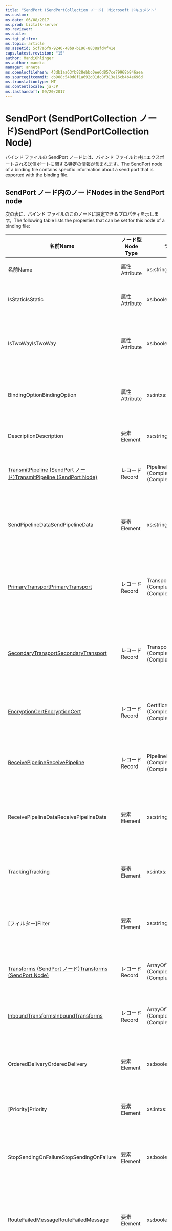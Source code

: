 ```yaml
---
title: "SendPort (SendPortCollection ノード) |Microsoft ドキュメント"
ms.custom: 
ms.date: 06/08/2017
ms.prod: biztalk-server
ms.reviewer: 
ms.suite: 
ms.tgt_pltfrm: 
ms.topic: article
ms.assetid: 5cf7a6f9-9240-48b9-b196-8838afd4f41e
caps.latest.revision: "15"
author: MandiOhlinger
ms.author: mandia
manager: anneta
ms.openlocfilehash: 43db1aa63fb828ebbc0ee6d857ce79968b846aea
ms.sourcegitcommit: cb908c540d8f1a692d01dc8f313e16cb4b4e696d
ms.translationtype: MT
ms.contentlocale: ja-JP
ms.lasthandoff: 09/20/2017
---
```

# <a name="sendport-sendportcollection-node"></a><span data-ttu-id="663a2-102">SendPort (SendPortCollection ノード)</span><span class="sxs-lookup"><span data-stu-id="663a2-102">SendPort (SendPortCollection Node)</span></span>
<span data-ttu-id="663a2-103">バインド ファイルの SendPort ノードには、バインド ファイルと共にエクスポートされる送信ポートに関する特定の情報が含まれます。</span><span class="sxs-lookup"><span data-stu-id="663a2-103">The SendPort node of a binding file contains specific information about a send port that is exported with the binding file.</span></span>  
  
## <a name="nodes-in-the-sendport-node"></a><span data-ttu-id="663a2-104">SendPort ノード内のノード</span><span class="sxs-lookup"><span data-stu-id="663a2-104">Nodes in the SendPort node</span></span>  
 <span data-ttu-id="663a2-105">次の表に、バインド ファイルのこのノードに設定できるプロパティを示します。</span><span class="sxs-lookup"><span data-stu-id="663a2-105">The following table lists the properties that can be set for this node of a binding file:</span></span>  
  
|<span data-ttu-id="663a2-106">**名前**</span><span class="sxs-lookup"><span data-stu-id="663a2-106">**Name**</span></span>|<span data-ttu-id="663a2-107">**ノード型**</span><span class="sxs-lookup"><span data-stu-id="663a2-107">**Node Type**</span></span>|<span data-ttu-id="663a2-108">**データ型**</span><span class="sxs-lookup"><span data-stu-id="663a2-108">**Data Type**</span></span>|<span data-ttu-id="663a2-109">**Description**</span><span class="sxs-lookup"><span data-stu-id="663a2-109">**Description**</span></span>|<span data-ttu-id="663a2-110">**制限**</span><span class="sxs-lookup"><span data-stu-id="663a2-110">**Restrictions**</span></span>|<span data-ttu-id="663a2-111">**コメント**</span><span class="sxs-lookup"><span data-stu-id="663a2-111">**Comments**</span></span>|  
|--------------|-------------------|-------------------|---------------------|----------------------|------------------|  
|<span data-ttu-id="663a2-112">名前</span><span class="sxs-lookup"><span data-stu-id="663a2-112">Name</span></span>|<span data-ttu-id="663a2-113">属性</span><span class="sxs-lookup"><span data-stu-id="663a2-113">Attribute</span></span>|<span data-ttu-id="663a2-114">xs:string</span><span class="sxs-lookup"><span data-stu-id="663a2-114">xs:string</span></span>|<span data-ttu-id="663a2-115">送信ポートの名前を指定します。</span><span class="sxs-lookup"><span data-stu-id="663a2-115">Specifies the name of the send port.</span></span>|<span data-ttu-id="663a2-116">任意</span><span class="sxs-lookup"><span data-stu-id="663a2-116">Not required</span></span>|<span data-ttu-id="663a2-117">既定値: 空</span><span class="sxs-lookup"><span data-stu-id="663a2-117">Default value: empty</span></span>|  
|<span data-ttu-id="663a2-118">IsStatic</span><span class="sxs-lookup"><span data-stu-id="663a2-118">IsStatic</span></span>|<span data-ttu-id="663a2-119">属性</span><span class="sxs-lookup"><span data-stu-id="663a2-119">Attribute</span></span>|<span data-ttu-id="663a2-120">xs:boolean</span><span class="sxs-lookup"><span data-stu-id="663a2-120">xs:boolean</span></span>|<span data-ttu-id="663a2-121">送信ポートが静的か動的かを指定します。</span><span class="sxs-lookup"><span data-stu-id="663a2-121">Specifies whether the send port is static or dynamic.</span></span>|<span data-ttu-id="663a2-122">必須</span><span class="sxs-lookup"><span data-stu-id="663a2-122">Required</span></span>|<span data-ttu-id="663a2-123">既定値: なし</span><span class="sxs-lookup"><span data-stu-id="663a2-123">Default value: none</span></span>|  
|<span data-ttu-id="663a2-124">IsTwoWay</span><span class="sxs-lookup"><span data-stu-id="663a2-124">IsTwoWay</span></span>|<span data-ttu-id="663a2-125">属性</span><span class="sxs-lookup"><span data-stu-id="663a2-125">Attribute</span></span>|<span data-ttu-id="663a2-126">xs:boolean</span><span class="sxs-lookup"><span data-stu-id="663a2-126">xs:boolean</span></span>|<span data-ttu-id="663a2-127">送信ポートが一方向か送信請求 - 応答 (双方向) かを指定します。</span><span class="sxs-lookup"><span data-stu-id="663a2-127">Specifies whether the send port is one way or is solicit-response (two way).</span></span>|<span data-ttu-id="663a2-128">必須</span><span class="sxs-lookup"><span data-stu-id="663a2-128">Required</span></span>|<span data-ttu-id="663a2-129">既定値: なし</span><span class="sxs-lookup"><span data-stu-id="663a2-129">Default value: none</span></span><br /><br /> <span data-ttu-id="663a2-130">使用できる値は、 **MSBTS_SendPort.IsTwoWay プロパティ (WMI)**です。</span><span class="sxs-lookup"><span data-stu-id="663a2-130">Possible values are in the **MSBTS_SendPort.IsTwoWay Property (WMI)**.</span></span>|  
|<span data-ttu-id="663a2-131">BindingOption</span><span class="sxs-lookup"><span data-stu-id="663a2-131">BindingOption</span></span>|<span data-ttu-id="663a2-132">属性</span><span class="sxs-lookup"><span data-stu-id="663a2-132">Attribute</span></span>|<span data-ttu-id="663a2-133">xs:int</span><span class="sxs-lookup"><span data-stu-id="663a2-133">xs:int</span></span>|<span data-ttu-id="663a2-134">オーケストレーション ポートのバインドの種類を指定します。</span><span class="sxs-lookup"><span data-stu-id="663a2-134">Specifies the type of binding for the orchestration port.</span></span>|<span data-ttu-id="663a2-135">必須</span><span class="sxs-lookup"><span data-stu-id="663a2-135">Required</span></span>|<span data-ttu-id="663a2-136">既定値: なし</span><span class="sxs-lookup"><span data-stu-id="663a2-136">Default value: none</span></span><br /><br /> <span data-ttu-id="663a2-137">使用できる値は、 **Microsoft.BizTalk.ExplorerOM.BindingType**列挙します。</span><span class="sxs-lookup"><span data-stu-id="663a2-137">Possible values are in the  **Microsoft.BizTalk.ExplorerOM.BindingType** enumeration.</span></span>|  
|<span data-ttu-id="663a2-138">Description</span><span class="sxs-lookup"><span data-stu-id="663a2-138">Description</span></span>|<span data-ttu-id="663a2-139">要素</span><span class="sxs-lookup"><span data-stu-id="663a2-139">Element</span></span>|<span data-ttu-id="663a2-140">xs:string</span><span class="sxs-lookup"><span data-stu-id="663a2-140">xs:string</span></span>|<span data-ttu-id="663a2-141">送信ポートの説明を指定します。</span><span class="sxs-lookup"><span data-stu-id="663a2-141">Specifies a description for the send port.</span></span>|<span data-ttu-id="663a2-142">必須</span><span class="sxs-lookup"><span data-stu-id="663a2-142">Required</span></span>|<span data-ttu-id="663a2-143">既定値: 空</span><span class="sxs-lookup"><span data-stu-id="663a2-143">Default value: empty</span></span>|  
|[<span data-ttu-id="663a2-144">TransmitPipeline (SendPort ノード)</span><span class="sxs-lookup"><span data-stu-id="663a2-144">TransmitPipeline (SendPort Node)</span></span>](../core/transmitpipeline-sendport-node.md)|<span data-ttu-id="663a2-145">レコード</span><span class="sxs-lookup"><span data-stu-id="663a2-145">Record</span></span>|<span data-ttu-id="663a2-146">PipelineRef (ComplexType)</span><span class="sxs-lookup"><span data-stu-id="663a2-146">PipelineRef (ComplexType)</span></span>|<span data-ttu-id="663a2-147">送信ポートに関連付けられている送信パイプラインを指定します。</span><span class="sxs-lookup"><span data-stu-id="663a2-147">Specifies the send pipeline associated with the send port.</span></span>|<span data-ttu-id="663a2-148">任意</span><span class="sxs-lookup"><span data-stu-id="663a2-148">Not required</span></span>|<span data-ttu-id="663a2-149">既定値: なし</span><span class="sxs-lookup"><span data-stu-id="663a2-149">Default value: none</span></span>|  
|<span data-ttu-id="663a2-150">SendPipelineData</span><span class="sxs-lookup"><span data-stu-id="663a2-150">SendPipelineData</span></span>|<span data-ttu-id="663a2-151">要素</span><span class="sxs-lookup"><span data-stu-id="663a2-151">Element</span></span>|<span data-ttu-id="663a2-152">xs:string</span><span class="sxs-lookup"><span data-stu-id="663a2-152">xs:string</span></span>|<span data-ttu-id="663a2-153">パイプラインの使用で、このインスタンスに固有のカスタム構成を指定します。</span><span class="sxs-lookup"><span data-stu-id="663a2-153">Specifies the custom configuration specific to this instance of the usage of the pipeline.</span></span>|<span data-ttu-id="663a2-154">任意</span><span class="sxs-lookup"><span data-stu-id="663a2-154">Not required</span></span>|<span data-ttu-id="663a2-155">既定値: 空です。</span><span class="sxs-lookup"><span data-stu-id="663a2-155">Default value: empty.</span></span>|  
|[<span data-ttu-id="663a2-156">PrimaryTransport</span><span class="sxs-lookup"><span data-stu-id="663a2-156">PrimaryTransport</span></span>](../core/primarytransport-sendport-node.md)|<span data-ttu-id="663a2-157">レコード</span><span class="sxs-lookup"><span data-stu-id="663a2-157">Record</span></span>|<span data-ttu-id="663a2-158">TransportInfo (ComplexType)</span><span class="sxs-lookup"><span data-stu-id="663a2-158">TransportInfo (ComplexType)</span></span>|<span data-ttu-id="663a2-159">送信ポートが使用するように構成されているプライマリ トランスポートに関する情報を指定します。</span><span class="sxs-lookup"><span data-stu-id="663a2-159">Specifies information about the primary transport that the send port is configured to use.</span></span>|<span data-ttu-id="663a2-160">任意</span><span class="sxs-lookup"><span data-stu-id="663a2-160">Not required</span></span>|<span data-ttu-id="663a2-161">既定値: なし</span><span class="sxs-lookup"><span data-stu-id="663a2-161">Default value: none</span></span>|  
|[<span data-ttu-id="663a2-162">SecondaryTransport</span><span class="sxs-lookup"><span data-stu-id="663a2-162">SecondaryTransport</span></span>](../core/secondarytransport-sendport-node.md)|<span data-ttu-id="663a2-163">レコード</span><span class="sxs-lookup"><span data-stu-id="663a2-163">Record</span></span>|<span data-ttu-id="663a2-164">TransportInfo (ComplexType)</span><span class="sxs-lookup"><span data-stu-id="663a2-164">TransportInfo (ComplexType)</span></span>|<span data-ttu-id="663a2-165">送信ポートが使用するように構成されているセカンダリ トランスポートに関する情報を指定します。</span><span class="sxs-lookup"><span data-stu-id="663a2-165">Specifies information about the secondary transport that the send port is configured to use.</span></span>|<span data-ttu-id="663a2-166">任意</span><span class="sxs-lookup"><span data-stu-id="663a2-166">Not required</span></span>|<span data-ttu-id="663a2-167">既定値: なし</span><span class="sxs-lookup"><span data-stu-id="663a2-167">Default value: none</span></span>|  
|[<span data-ttu-id="663a2-168">EncryptionCert</span><span class="sxs-lookup"><span data-stu-id="663a2-168">EncryptionCert</span></span>](../core/encryptioncert-sendport-node.md)|<span data-ttu-id="663a2-169">レコード</span><span class="sxs-lookup"><span data-stu-id="663a2-169">Record</span></span>|<span data-ttu-id="663a2-170">CertificateInfo (ComplexType)</span><span class="sxs-lookup"><span data-stu-id="663a2-170">CertificateInfo (ComplexType)</span></span>|<span data-ttu-id="663a2-171">送信ポートで使用する暗号化証明書に関する情報を指定します。</span><span class="sxs-lookup"><span data-stu-id="663a2-171">Specifies information about the encryption certificate used with the send port.</span></span>|<span data-ttu-id="663a2-172">任意</span><span class="sxs-lookup"><span data-stu-id="663a2-172">Not required</span></span>|<span data-ttu-id="663a2-173">既定値: なし</span><span class="sxs-lookup"><span data-stu-id="663a2-173">Default value: none</span></span>|  
|[<span data-ttu-id="663a2-174">ReceivePipeline</span><span class="sxs-lookup"><span data-stu-id="663a2-174">ReceivePipeline</span></span>](../core/receivepipeline-sendport-node.md)|<span data-ttu-id="663a2-175">レコード</span><span class="sxs-lookup"><span data-stu-id="663a2-175">Record</span></span>|<span data-ttu-id="663a2-176">PipelineRef (ComplexType)</span><span class="sxs-lookup"><span data-stu-id="663a2-176">PipelineRef (ComplexType)</span></span>|<span data-ttu-id="663a2-177">送信ポートで使用する受信パイプラインに関する情報を指定します。</span><span class="sxs-lookup"><span data-stu-id="663a2-177">Specifies information about any receive pipelines used with the send port.</span></span>|<span data-ttu-id="663a2-178">任意</span><span class="sxs-lookup"><span data-stu-id="663a2-178">Not required</span></span>|<span data-ttu-id="663a2-179">既定値: なし</span><span class="sxs-lookup"><span data-stu-id="663a2-179">Default value: none</span></span>|  
|<span data-ttu-id="663a2-180">ReceivePipelineData</span><span class="sxs-lookup"><span data-stu-id="663a2-180">ReceivePipelineData</span></span>|<span data-ttu-id="663a2-181">要素</span><span class="sxs-lookup"><span data-stu-id="663a2-181">Element</span></span>|<span data-ttu-id="663a2-182">xs:string</span><span class="sxs-lookup"><span data-stu-id="663a2-182">xs:string</span></span>|<span data-ttu-id="663a2-183">パイプラインの使用で、このインスタンスに固有のカスタム構成を指定します。</span><span class="sxs-lookup"><span data-stu-id="663a2-183">Specifies the custom configuration specific to this instance of the usage of the pipeline.</span></span>|<span data-ttu-id="663a2-184">必須</span><span class="sxs-lookup"><span data-stu-id="663a2-184">Required</span></span>|<span data-ttu-id="663a2-185">既定値: 空</span><span class="sxs-lookup"><span data-stu-id="663a2-185">Default value: empty</span></span>|  
|<span data-ttu-id="663a2-186">Tracking</span><span class="sxs-lookup"><span data-stu-id="663a2-186">Tracking</span></span>|<span data-ttu-id="663a2-187">要素</span><span class="sxs-lookup"><span data-stu-id="663a2-187">Element</span></span>|<span data-ttu-id="663a2-188">xs:int</span><span class="sxs-lookup"><span data-stu-id="663a2-188">xs:int</span></span>|<span data-ttu-id="663a2-189">送信ポートのドキュメント追跡のレベルを指定します。</span><span class="sxs-lookup"><span data-stu-id="663a2-189">Specifies the level of document tracking for the send port</span></span>|<span data-ttu-id="663a2-190">必須</span><span class="sxs-lookup"><span data-stu-id="663a2-190">Required</span></span>|<span data-ttu-id="663a2-191">既定値: なし</span><span class="sxs-lookup"><span data-stu-id="663a2-191">Default value: none</span></span><br /><br /> <span data-ttu-id="663a2-192">使用できる値は、 **Microsoft.BizTalk.ExplorerOM.TrackingTypes**列挙します。</span><span class="sxs-lookup"><span data-stu-id="663a2-192">Possible values are in the  **Microsoft.BizTalk.ExplorerOM.TrackingTypes** enumeration.</span></span>|  
|<span data-ttu-id="663a2-193">[フィルター]</span><span class="sxs-lookup"><span data-stu-id="663a2-193">Filter</span></span>|<span data-ttu-id="663a2-194">要素</span><span class="sxs-lookup"><span data-stu-id="663a2-194">Element</span></span>|<span data-ttu-id="663a2-195">xs:string</span><span class="sxs-lookup"><span data-stu-id="663a2-195">xs:string</span></span>|<span data-ttu-id="663a2-196">この送信ポートに使用されるオプションのフィルター式の名前を指定します。</span><span class="sxs-lookup"><span data-stu-id="663a2-196">Specifies the name of the optional filter expression used on this send port.</span></span>|<span data-ttu-id="663a2-197">必須</span><span class="sxs-lookup"><span data-stu-id="663a2-197">Required</span></span>|<span data-ttu-id="663a2-198">既定値: 空</span><span class="sxs-lookup"><span data-stu-id="663a2-198">Default value: empty</span></span><br /><br /> <span data-ttu-id="663a2-199">使用できる値は、 **MSBTS_SendPort.Filter プロパティ (WMI)**</span><span class="sxs-lookup"><span data-stu-id="663a2-199">Possible values are in the **MSBTS_SendPort.Filter Property (WMI)**</span></span>|  
|[<span data-ttu-id="663a2-200">Transforms (SendPort ノード)</span><span class="sxs-lookup"><span data-stu-id="663a2-200">Transforms (SendPort Node)</span></span>](../core/transforms-sendport-node.md)|<span data-ttu-id="663a2-201">レコード</span><span class="sxs-lookup"><span data-stu-id="663a2-201">Record</span></span>|<span data-ttu-id="663a2-202">ArrayOfTransform (ComplexType)</span><span class="sxs-lookup"><span data-stu-id="663a2-202">ArrayOfTransform (ComplexType)</span></span>|<span data-ttu-id="663a2-203">一方向送信ポートの送信変換のコレクションを指定します。</span><span class="sxs-lookup"><span data-stu-id="663a2-203">Specifies the collection of outbound transforms of a one way send port.</span></span>|<span data-ttu-id="663a2-204">任意</span><span class="sxs-lookup"><span data-stu-id="663a2-204">Not required</span></span>|<span data-ttu-id="663a2-205">既定値: なし</span><span class="sxs-lookup"><span data-stu-id="663a2-205">Default value: none</span></span>|  
|[<span data-ttu-id="663a2-206">InboundTransforms</span><span class="sxs-lookup"><span data-stu-id="663a2-206">InboundTransforms</span></span>](../core/inboundtransforms-sendport-node.md)|<span data-ttu-id="663a2-207">レコード</span><span class="sxs-lookup"><span data-stu-id="663a2-207">Record</span></span>|<span data-ttu-id="663a2-208">ArrayOfTransform (ComplexType)</span><span class="sxs-lookup"><span data-stu-id="663a2-208">ArrayOfTransform (ComplexType)</span></span>|<span data-ttu-id="663a2-209">双方向の送信ポートの受信変換のコレクションを指定します。</span><span class="sxs-lookup"><span data-stu-id="663a2-209">Specifies the collection of inbound transforms of a two-way send port.</span></span>|<span data-ttu-id="663a2-210">任意</span><span class="sxs-lookup"><span data-stu-id="663a2-210">Not required</span></span>|<span data-ttu-id="663a2-211">既定値: なし</span><span class="sxs-lookup"><span data-stu-id="663a2-211">Default value: none</span></span>|  
|<span data-ttu-id="663a2-212">OrderedDelivery</span><span class="sxs-lookup"><span data-stu-id="663a2-212">OrderedDelivery</span></span>|<span data-ttu-id="663a2-213">要素</span><span class="sxs-lookup"><span data-stu-id="663a2-213">Element</span></span>|<span data-ttu-id="663a2-214">xs:boolean</span><span class="sxs-lookup"><span data-stu-id="663a2-214">xs:boolean</span></span>|<span data-ttu-id="663a2-215">送信ポートでメッセージを順次配送するかどうかを指定します。</span><span class="sxs-lookup"><span data-stu-id="663a2-215">Specifies whether or not the send port orders the delivery of messages.</span></span>|<span data-ttu-id="663a2-216">必須</span><span class="sxs-lookup"><span data-stu-id="663a2-216">Required</span></span>|<span data-ttu-id="663a2-217">既定値: なし</span><span class="sxs-lookup"><span data-stu-id="663a2-217">Default value: none</span></span><br /><br /> <span data-ttu-id="663a2-218">使用できる値は、 **MSBTS_SendPort.OrderedDelivery プロパティ (WMI)**</span><span class="sxs-lookup"><span data-stu-id="663a2-218">Possible values are  in the **MSBTS_SendPort.OrderedDelivery Property (WMI)**</span></span>|  
|<span data-ttu-id="663a2-219">[Priority]</span><span class="sxs-lookup"><span data-stu-id="663a2-219">Priority</span></span>|<span data-ttu-id="663a2-220">要素</span><span class="sxs-lookup"><span data-stu-id="663a2-220">Element</span></span>|<span data-ttu-id="663a2-221">xs:int</span><span class="sxs-lookup"><span data-stu-id="663a2-221">xs:int</span></span>|<span data-ttu-id="663a2-222">送信ポートの優先度を指定します。</span><span class="sxs-lookup"><span data-stu-id="663a2-222">Specifies the priority of the send port.</span></span>|<span data-ttu-id="663a2-223">必須</span><span class="sxs-lookup"><span data-stu-id="663a2-223">Required</span></span>|<span data-ttu-id="663a2-224">既定値: 5</span><span class="sxs-lookup"><span data-stu-id="663a2-224">Default value: 5</span></span><br /><br /> <span data-ttu-id="663a2-225">使用できる値は、 **MSBTS_SendPort.Priority プロパティ (WMI)**</span><span class="sxs-lookup"><span data-stu-id="663a2-225">Possible values are in the **MSBTS_SendPort.Priority Property (WMI)**</span></span>|  
|<span data-ttu-id="663a2-226">StopSendingOnFailure</span><span class="sxs-lookup"><span data-stu-id="663a2-226">StopSendingOnFailure</span></span>|<span data-ttu-id="663a2-227">要素</span><span class="sxs-lookup"><span data-stu-id="663a2-227">Element</span></span>|<span data-ttu-id="663a2-228">xs:boolean</span><span class="sxs-lookup"><span data-stu-id="663a2-228">xs:boolean</span></span>|<span data-ttu-id="663a2-229">エラーが発生したときに、送信ポートがメッセージの送信を停止するかどうかを指定します。</span><span class="sxs-lookup"><span data-stu-id="663a2-229">Specifies whether or not the send port stops sending messages on a failure.</span></span>|<span data-ttu-id="663a2-230">必須</span><span class="sxs-lookup"><span data-stu-id="663a2-230">Required</span></span>|<span data-ttu-id="663a2-231">既定値: なし</span><span class="sxs-lookup"><span data-stu-id="663a2-231">Default value: none</span></span><br /><br /> <span data-ttu-id="663a2-232">使用できる値は、 **MSBTS_SendPort.StopSendingOnFailure プロパティ (WMI)**</span><span class="sxs-lookup"><span data-stu-id="663a2-232">Possible values are in the **MSBTS_SendPort.StopSendingOnFailure Property (WMI)**</span></span>|  
|<span data-ttu-id="663a2-233">RouteFailedMessage</span><span class="sxs-lookup"><span data-stu-id="663a2-233">RouteFailedMessage</span></span>|<span data-ttu-id="663a2-234">要素</span><span class="sxs-lookup"><span data-stu-id="663a2-234">Element</span></span>|<span data-ttu-id="663a2-235">xs:boolean</span><span class="sxs-lookup"><span data-stu-id="663a2-235">xs:boolean</span></span>|<span data-ttu-id="663a2-236">失敗したメッセージを失敗したメッセージのサブスクライバーにルーティングするかどうかを指定します。</span><span class="sxs-lookup"><span data-stu-id="663a2-236">Specifies whether or not failed messages are routed to failed message subscribers.</span></span>|<span data-ttu-id="663a2-237">必須</span><span class="sxs-lookup"><span data-stu-id="663a2-237">Required</span></span>|<span data-ttu-id="663a2-238">既定値: なし</span><span class="sxs-lookup"><span data-stu-id="663a2-238">Default value: none</span></span><br /><br /> <span data-ttu-id="663a2-239">使用できる値は、 **MSBTS_SendPort.RouteFailedMessage プロパティ (WMI)**</span><span class="sxs-lookup"><span data-stu-id="663a2-239">Possible values are in the **MSBTS_SendPort.RouteFailedMessage Property (WMI)**</span></span>|  
|<span data-ttu-id="663a2-240">ApplicationName</span><span class="sxs-lookup"><span data-stu-id="663a2-240">ApplicationName</span></span>|<span data-ttu-id="663a2-241">要素</span><span class="sxs-lookup"><span data-stu-id="663a2-241">Element</span></span>|<span data-ttu-id="663a2-242">xs:string</span><span class="sxs-lookup"><span data-stu-id="663a2-242">xs:string</span></span>|<span data-ttu-id="663a2-243">送信ポートに関連付けられているアプリケーションの名前を指定します。</span><span class="sxs-lookup"><span data-stu-id="663a2-243">Specifies the name of the application associated with the send port.</span></span>|<span data-ttu-id="663a2-244">必須</span><span class="sxs-lookup"><span data-stu-id="663a2-244">Required</span></span>|<span data-ttu-id="663a2-245">既定値: 空</span><span class="sxs-lookup"><span data-stu-id="663a2-245">Default value: empty</span></span><br /><br /> <span data-ttu-id="663a2-246">使用できる値は、 **ISSOMapping.ApplicationName プロパティ**[!INCLUDE[ui-guidance-developers-reference](../includes/ui-guidance-developers-reference.md)]です。</span><span class="sxs-lookup"><span data-stu-id="663a2-246">Possible values are in the **ISSOMapping.ApplicationName Property** [!INCLUDE[ui-guidance-developers-reference](../includes/ui-guidance-developers-reference.md)].</span></span>|

## <a name="see-also"></a><span data-ttu-id="663a2-247">参照</span><span class="sxs-lookup"><span data-stu-id="663a2-247">See also</span></span>
<span data-ttu-id="663a2-248">詳細については、これらのプロパティ[!INCLUDE[ui-guidance-developers-reference](../includes/ui-guidance-developers-reference.md)]です。</span><span class="sxs-lookup"><span data-stu-id="663a2-248">More details on the these properties [!INCLUDE[ui-guidance-developers-reference](../includes/ui-guidance-developers-reference.md)].</span></span>